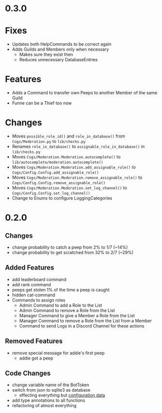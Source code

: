 # 0.3.0
# Fixes

- Updates both HelpCommands to be correct again
- Adds Guilds  and Members only when necessary
  - Makes sure they exist then
  - Reduces unnecessary DatabaseEntries

# Features

- Adds a Command to transfer own Peeps to another Member of the same Guild
- Funne can be a Thief too now

# Changes

- Moves `possible_role_id()` and `role_in_database()` from `Cogs/Moderation.py` to `lib/checks.py`
- Renames `role_in_database()` to `assignable_role_in_database()` in `lib/checks.py`
- Moves `Cogs/Moderation.Moderation.autocomplete()` to `lib/autocomplete/moderation.autocomplete()`
- Moves `Cogs/Moderation.Moderation.add_assignable_role()` to `Cogs/Config.Config.add_assignable_role()`
- Moves `Cogs/Moderation.Moderation.remove_assignable_role()` to `Cogs/Config.Config.remove_assignable_role()`
- Moves `Cogs/Moderation.Moderation.set_log_channel()` to `Cogs/Config.Config.set_log_channel()`
- Change to Enums to configure LoggingCategories

# 0.2.0
## Changes

- change probability to catch a peep from 2% to 1/7 (~14%)
- change probability to get scratched from 32% to 2/7 (~29%)

## Added Features

- add leaderboard command
- add rank command
- peeps get stolen 1% of the time a peep is caught
- hidden cat-command
- Commands to assign roles
  - Admin Command to add a Role to the List
  - Admin Command to remove a Role from the List
  - Manager Command to give a Member a Role from the List
  - Manager Command to remove a Role from the List from a Member
  - Command to send Logs in a Discord Channel for these actions

## Removed Features

- remove special message for addie's first peep
  - addie got a peep

## Code Changes

- change variable name of the BotToken
- switch from json to sqlite3 as database
  - effecting everything but [configuration data](config.json)
- add type annotations to all functions
- refactoring of almost everything
